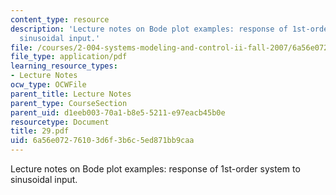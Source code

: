 ```yaml
---
content_type: resource
description: 'Lecture notes on Bode plot examples: response of 1st-order system to
  sinusoidal input.'
file: /courses/2-004-systems-modeling-and-control-ii-fall-2007/6a56e07276103d6f3b6c5ed871bb9caa_29.pdf
file_type: application/pdf
learning_resource_types:
- Lecture Notes
ocw_type: OCWFile
parent_title: Lecture Notes
parent_type: CourseSection
parent_uid: d1eeb003-70a1-b8e5-5211-e97eacb45b0e
resourcetype: Document
title: 29.pdf
uid: 6a56e072-7610-3d6f-3b6c-5ed871bb9caa
---
```

Lecture notes on Bode plot examples: response of 1st-order system to sinusoidal input.

